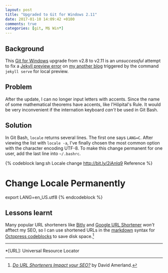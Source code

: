 ```yaml
---
layout: post
title: "Upgraded to Git for Windows 2.11"
date: 2017-01-10 14:09:42 +0100
comments: true
categories: [git, M$ Win*]
---
```


Background
---

This [Git for Windows][git4win] upgrade from v2.8 to v2.11 is an
*unsuccessful* attempt to fix a [Jekyll preview error][pp] on
[my another blog][blog2] triggered by the command `jekyll serve` for
local preview.

Problem
---

After the update, I can no longer input letters with accents.  Since
the name of some mathematical theorems have accents, like l'Hôpital's
Rule.  It would be very inconvenient if the internation keyboard
*can't* be used in Git Bash.

<!-- more -->

Solution
---

In Git Bash, `locale` returns several lines.  The first one says
`LANG=C`.  After viewing the list with `locale -a`, I've finally
chosen the most common option with the character encoding UTF-8.  To
make this change permanent for one user, add the last line into
`~/.bashrc`.

{% codeblock lang:sh Locale change http://bit.ly/2iAnlq9 Reference %}
# Change Locale Permanently
export LANG=en_US.utf8
{% endcodeblock %}

Lessons learnt
---

Many popular URL shorteners like [Bitly](bit.ly) and
[Google URL Shortener](goo.gl) *won't* afftect my SEO, so I can use
shortened URLs in the [markdown][md] syntax for
[Octopress codeblocks][cb] to save disk space.[^seo]

---
[^seo]: [*Do URL Shorteners Impact your SEO?*][seo] by David Amerland.

[git4win]: https://git-for-windows.github.io/
[pp]: /blog/2016/08/28/jekyll-serve-error-2/
[blog2]: /blog2/
[src]: http://www.shellhacks.com/en/HowTo-Change-Locale-Language-and-Character-Set-in-Linux
[md]: https://daringfireball.net/projects/markdown/
[cb]: http://octopress.org/docs/plugins/codeblock/
[seo]: http://davidamerland.com/seo-tips/371-do-url-shorteners-impact-your-seo.html

*[URL]: Universal Resource Locator
